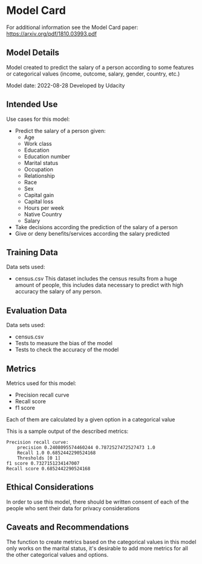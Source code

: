 # Model Card

For additional information see the Model Card paper: https://arxiv.org/pdf/1810.03993.pdf

## Model Details

Model created to predict the salary of a person according to
some features or categorical values
(income, outcome, salary, gender, country, etc.)

Model date: 2022-08-28
Developed by Udacity

## Intended Use

Use cases for this model:

- Predict the salary of a person given:
    - Age
    - Work class
    - Education
    - Education number
    - Marital status
    - Occupation
    - Relationship
    - Race
    - Sex
    - Capital gain
    - Capital loss
    - Hours per week
    - Native Country
    - Salary
- Take decisions according the prediction of the salary of a person
- Give or deny benefits/services according the salary predicted

## Training Data

Data sets used:

- census.csv
  This dataset includes the census results from a huge amount of people,
  this includes data necessary to predict with high accuracy the salary of any person.

## Evaluation Data

Data sets used:

- census.csv
- Tests to measure the bias of the model
- Tests to check the accuracy of the model

## Metrics

Metrics used for this model:

- Precision recall curve
- Recall score
- f1 score

Each of them are calculated by a given option in a categorical value

This is a sample output of the described metrics:

```
Precision recall curve:
    precision 0.2408095574460244 0.7872527472527473 1.0
    Recall 1.0 0.6852442290524168
    Thresholds [0 1] 
f1 score 0.7327151234147007
Recall score 0.6852442290524168
```

## Ethical Considerations

In order to use this model, there should be written consent of each of the people who sent their data for privacy
considerations

## Caveats and Recommendations

The function to create metrics based on the categorical values
in this model only works on the marital status, it's desirable to add more metrics for all the other categorical values
and options.
